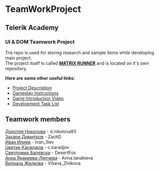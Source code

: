 # TeamWorkProject
## Telerik Academy
### UI &amp; DOM Teamwork Project

Tris repo is used for storing research and sample items while developing main project.  
The project itself is called [**MATRIX RUNNER**](https://github.com/Team-Eros/MatrixRunner) and is located on it's own repository.

**Here are some other useful links:**  
- [Project Description](https://github.com/Team-Eros/MatrixRunner#introduction)
- [Gameplay Instructions](https://github.com/Team-Eros/MatrixRunner#game-features)
- [Game Introduction Video](https://youtu.be/hilbwnZb820)
- [Development Task List](https://github.com/Team-Eros/MatrixRunner/blob/master/README.md#development-task-list)


## Teamwork members

[Доротея Николова](https://telerikacademy.com/Users/d.nikolova93) - d.nikolova93  
[Захари Димитров](https://telerikacademy.com/Users/ZachD) - ZachD  
[Иван Илиев](https://telerikacademy.com/Users/Ivan_Iliev) - Ivan_Iliev  
[Цветан Караджов](https://telerikacademy.com/Users/c.karadjov) - c.karadjov  
[Светломир Балевски](https://telerikacademy.com/Users/DesertFox) - DesertFox  
[Анна Янакиева-Ляпчева](https://telerikacademy.com/Users/Anna.Ianakieva) - Anna.Ianakieva  
[Вилиана Жилкова](https://telerikacademy.com/Users/Viliana_Zhilkova) - Viliana_Zhilkova  
